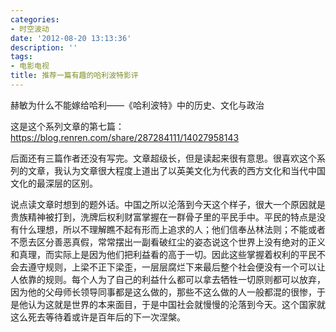 ```yaml
---
categories:
- 时空波动
date: '2012-08-20 13:13:36'
description: ''
tags:
- 电影电视
title: 推荐一篇有趣的哈利波特影评
---
```

赫敏为什么不能嫁给哈利——《哈利波特》中的历史、文化与政治

这是这个系列文章的第七篇：https://blog.renren.com/share/287284111/14027958143

后面还有三篇作者还没有写完。文章超级长，但是读起来很有意思。很喜欢这个系列的文章，我认为文章很大程度上道出了以英美文化为代表的西方文化和当代中国文化的最深层的区别。



说点读文章时想到的题外话。中国之所以沦落到今天这个样子，很大一个原因就是贵族精神被打到，洗牌后权利财富掌握在一群骨子里的平民手中。平民的特点是没有什么理想，所以不理解瞧不起有形而上追求的人；他们信奉丛林法则；不能或者不愿去区分善恶真假，常常摆出一副看破红尘的姿态说这个世界上没有绝对的正义和真理，而实际上是因为他们把利益看的高于一切。因此这些掌握着权利的平民不会去遵守规则，上梁不正下梁歪，一层层腐烂下来最后整个社会便没有一个可以让人依靠的规则。每个人为了自己的利益什么都可以拿去牺牲一切原则都可以放弃，因为他的父母师长领导同事都是这么做的，那些不这么做的人一般都混的很惨，于是他认为这就是世界的本来面目，于是中国社会就慢慢的沦落到今天。这个国家就这么死去等待着或许是百年后的下一次涅槃。

